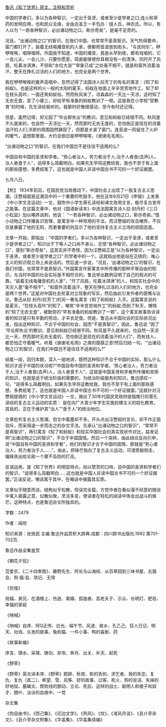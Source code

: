 [鲁迅《知了世界》原文、注释和赏析](https://www.vrrw.net/wx/9748.html)

中国的学者们，多以为各种智识，一定出于圣贤，或者至少是学者之口;连火和草药的发明应用，也和民众无缘，全由古圣王一手包办：燧人氏，神农氏。所以，有人以为 “一若各种智识，必出诸动物之口，斯亦奇矣”，是毫不足奇的。

况且，“出诸动物之口”的智识，在我们中国，也常常不是真智识。天气热得要命，窗门都打开了，装着无线电播音机的人家，便都把音波放到街头，“与民同乐”。咿咿唉唉，唱呀唱呀。外国我不知道，中国的播音，竟是从早到夜，都有戏唱的，它一会儿尖，一会儿沙，只要你愿意，简直能够使你耳根没有一刻清净。同时开了风扇，吃着冰淇淋，不但和“水位大涨”“旱象已成”之处毫不相干，就是和窗外流着油汗，整天在挣扎过活的人们的地方，也完全是两个世界。

我在咿咿唉唉的曼声高唱中，忽然记得了法国诗人拉芳丁的有名的寓言：《知了和蚂蚁》。也是这样的火一般的太阳的夏天，蚂蚁在地面上辛辛苦苦地作工，知了却在枝头高吟，一面还笑蚂蚁俗。然而秋风来了，凉森森的一天比一天凉，这时知了无衣无食，变了小瘪三，却给早有准备的蚂蚁教训了一顿。这是我在小学校“受教育”的时候，先生讲给我听的。我那时好像很感动，至今有时还记得。

但是，虽然记得，却又因了“毕业即失业”的教训，意见和蚂蚁已经很不同。秋风是不久就来的，也自然一天凉比一天，然而那时无衣无食的，恐怕倒正是现在的流着油汗的人们;洋房的周围固然静寂了，但那是关紧了窗门，连音波一同留住了火炉的暖气，遥想那里面，大约总依旧是咿咿唉唉，《谢谢毛毛雨》。

“出诸动物之口”的智识，在我们中国岂不是往往不适用的么?

中国自有中国的圣贤和学者。“劳心者治人，劳力者治于人;治于人者食(去声)人，治人者食于人”，说得多么简截明白。如果先生早将这教给我，我也不至于有上面的那些感想，多费纸笔了。这也就是中国人非读中国古书不可的一个好证据罢。

七月八日。



【析】 1934年前后，在国民党当局推动下，中国社会上出现了一股复古主义思潮。汪懋祖就是这潮流中的一个重要的吹鼓手。他在这年6月21日《申报》上发表《中小学文言运动》一文，鼓吹中小学生尊孔读经和课文改用文言，极尽复古宣传之能事。在这篇文章中，他对《国语新读本》中选法国寓言诗人拉·封丹的《三只小松鼠》加以嘲弄讽刺，他说： “一若各种智识，必出诸动物之口，斯亦奇矣。”借小动物之口传播各识哲理，是寓言中一种常用的手法，而汪懋祖的攻击嘲弄，不仅仅是暴露了他的无知，而更重要的则显示了他的坚持复古主义立场的顽固态度。

文章一开始，即指出：“中国的学者们，多以为各种智识，一定出于圣贤，或者至少是学者之口”，知识出于下等人之口尚不承认，无怪“各种智识，必出诸动物之口”，感到“斯亦奇矣”，这其实并不奇怪，因为汪懋祖正是“以为各种智识，一定出于圣贤，或者至少是学者之口” 的学者中的一个。这就指出他是站在正统的、唯心主义的知识观立场上来说话的。然后退一步说，“况且，‘出诸动物之口’的智识，在我们中国，也常常不是真智识。”外国寓言作家寓言中所传播的那种平等自由的知识，与当时中国的社会实际是不相符合的。鲁迅举出数例证明了自己的观点的可靠。“装着无线电播音机的人家”，“开了风扇，吃着冰淇淋”的人，和现实社会中的天灾人患“毫不相干”，“和窗外流着油汗，整天在挣扎过活的人们的地方，也完全是两个世界。”这是对中国社会贫富对立现象的写实，然后由此引发作者的感慨与议论。鲁迅从拉·封丹(拉芳丁)的另一著名寓言《知了和蚂蚁》入手。这篇寓言说的是夏天，“在枝头高吟”的知了，嘲笑“辛辛苦苦地作工”的蚂蚁;而到了秋天，懒惰的“知了无衣无食”，被勤劳的“早有准备的蚂蚁教训了一顿”。这个寓言故事告诉读者的知识是只有辛勤的劳动，才丰衣足食。但是，鲁迅从中国社会的实际状况出发，指出这种知识，不合于中国的社会，因而“不是真智识”。因此，鲁迅说 “因了 ‘毕业即失业’的教训，意见和蚂蚁已经很不同。秋风是不久就来的，也自然一天凉比一天，然而那时无衣无食的，恐怕倒正是现在的流着油汗的人们”，而有钱人，都恐怕正守着暖气，听着《谢谢毛毛雨》之类的靡靡之音!然后归结一句，“‘出诸动物之口’的智识，在我们中国岂不是往往不适用的么?”

结尾一段，回归本题，深入一层地讲，既然这种知识不合于中国的实际，那么什么知识才适于中国的状况呢?“中国自有中国的圣贤和学者。‘劳心者治人，劳力者治于人;治于人者食(去声)人，治人者食于人”，这就是中国圣贤和学者所传播和宣扬的知识，也就是适于统治阶级的需要的，为统治阶级服务的知识。鲁迅感叹一句，“说得多么简截明白。如果先生早将这教给我，我也不至于有上面的那些感想，多费纸笔了。这也就是中国人非读中国古书不可的一个好证据罢。”这就针对汪懋祖提倡的《中小学文言运动》一文，揭出了30年代国民党政府提倡推行的尊孔读经的复古主义运动的实质： 是在向广大青少年学生实施封建主义的奴化教育。其目的，正在于维护其“治人”“食于人”的统治地位。

文章批判复古主义思潮，但文中着墨却不多。开头点出汪懋祖的言论，却不作正面驳斥，而采用退一步而击之的杂文手法。先承认“出诸动物之口的智识”，“常常不是真智识”，再引寓言《知了和蚂蚁》和现实中国社会的真实现状作对比，益发证明“出诸动物之口的智识”，不合于中国国情。然后一个突转，由此结论反向引申，说“中国自有中国的圣贤和学者”，他们的智识才合于中国的国情，那就是“劳心者治人，劳力者治于人……”，由此，把锋芒指向了复古主义运动，可谓旁敲侧击，偏锋突出给论敌一个骤不及防的打击。

反语运用，是《知了世界》的明显特点。如以赞赏的口吻，说中国的圣贤和学者们的智识，“说得多么简截明白……这也就是中国人非读中国古书不可的一个好证据罢。”正话反说，嘲讽寓于其中，在嘲讽中揭露其实质。

文章似乎随意而谈，结构似乎松散，但读完全篇，方觉作者在看似漫不经意的随谈中寓入揭露之意，似散似聚，灵活多变，使读者在轻松的阅读中体会出战斗的锋芒。这种特点，也是鲁迅杂文所独具的。

字数：2479

作者：闻欣

知识来源：张效民 主编.鲁迅作品赏析大辞典.成都：四川辞书出版社.1992.第701-702页.

鲁迅作品全集鉴赏

《朝花夕拾》

范爱农、《二十四孝图》、藤野先生、阿长与山海经、从百草园到三味书屋、五猖会、狗·猫·鼠、琐记、无常

《仿徨》

祝福、弟兄、在酒楼上、伤逝、离婚、孤独者、高老夫子、示众、长明灯、肥皂、幸福的家庭

《呐喊》

《呐喊》自序、阿Q正传、白光、端午节、风波、故乡、孔乙己、狂人日记、明天、社戏、头发的故事、兔和猫、一件小事、鸭的喜剧、药

《故事新编》

序言、理水、采薇、铸剑、非攻、奔月、出关、补天、起死

《野草》

《野草》英文译本序、《野草》题辞、秋夜、影的告别、求乞者、我的失恋、复仇、复仇〔其二〕、希望、雪、风筝、好的故事、过客、死火、狗的驳诘、失掉的好地狱、墓碣文、颓败线的颤动、立论、死后、这样的战士、聪明人和傻子和奴才、腊叶、淡淡的血痕中、一觉

杂文集

《伪自由书》、《而己集》、《花边文学》、《热风》、《坟》、《准风月谈》、《且介亭杂文》、《且介亭杂文附集》、《华盖集》、《华盖集续编》

